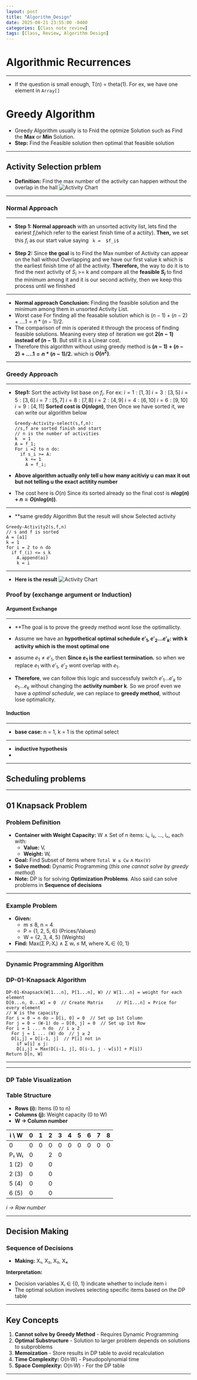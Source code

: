 ```yaml
---
layout: post
title: "Algorithm_Design"
date: 2025-08-21 23:55:00 -0400
categories: [Class note review]
tags: [Class, Review, Algorithm Design]
---
```


# **Algorithmic Recurrences**
---
- If the question is small enough, T(n) = theta(1). For ex, we have one element in ``Array[]``

# **Greedy Algorithm**
- Greedy Algorithm usually is to Fnid the optmize Solution such as Find the **Max** or **Min** Solution.
- **Step:** Find the Feasible solution then optimal that feasible solution 
---
## **Activity Selection prblem**
- **Definition:** Find the max number of the activity can happen without the overlap in the hall
![Activity Chart](Activity_selection.PNG "Activity Selection Example")

---
### **Normal Approach**
---
- **Step 1: Normal approach** with an unsorted activity list, lets find the eariest $f_i$(which refer to the eariest finish time of a actiity). **Then,** we set this  $f_i$ as our start value saying ``` k =  $f_i$``` 

- **Step 2:** Since **the goal** is to Find the Max number of Activity can appear on the hall without Overlapping and we have our first value k which is the earliest finish time of all the activity. **Therefore,** the way to do it is to find the next activity of $S_i$ >= k and compare all the **feasible $S_i$** to find the minimum among it and it is our second activity, then we keep this process until we finished

---

- **Normal approach Conclusion:** Finding the feasible solution and the minimum among them in unsorted Activity List.
- Worst case For finding all the feasable solution which is $(n-1) + (n-2) + .... 1  = n*(n-1)/2$.
- The comparison of min is operated it through the process of finding feasible solutions. Meaning every step of iteration we got **$2(n-1)$ instead of $(n-1)$**. But still it is a Linear cost.
- Therefore this algorithm without using greedy method is **$(n-1) + (n-2) + .... 1  = n*(n-1)/2$.** which is **$O(n^2)$**.

---

### **Greedy Approach**
---

- **Step1:** Sort the activity list base on $f_i$. For ex:
             $i=1: [1,3]$
             $i=3: [3,5]$
             $i=5: [3,6]$
             $i=7: [5,7]$
             $i=8: [7,8]$
             $i=2: [4,9]$
             $i=4: [6,10]$
             $i=6: [9,10]$
             $i=9: [4,11]$
    **Sorted cost is $O(nlogn)$**, then Once we have sorted it, we can write our algorithm below
    ```
    Greedy-Activity-select(s,f,n):
    //s,f are sorted finish and start
    // n is the number of activities
    k  = 1
    A = f_1;
    For i =2 to n do:
      if s_i >= A:
        k += 1
        A = f_i;
    ```
- **Above algorithm actually only tell u how many acitiviy u can max it out but not telling u the exact actitity number**

- The cost here is $O(n)$ Since its sorted already so the final cost is **$nlog(n) + n = O(nlog(n))$**. 

---

- **same greddy Algorithm But the result will show Selected activity
```
Greedy-Activity2(s,f,n)
// s and f is sorted
A = [a1]
k = 1
for i = 2 to n do
  if f_(i) <= s_k
    A.append(ai)
    k = i 
```
---

- **Here is the result**
![Activity Chart](Result.PNG "Activity Selection Example")


### **Proof by (exchange argument or Induction)**

#### **Argument Exchange**
---
- **The goal is to prove the greedy method wont lose the optimallicty. 

- Assume we have an **hypothetical optimal schedule $e'_1,e'_2 ... e'_k:$ with k activity which is the most optimal one**

- assume $e_1 \neq e'_1$, then **Since $e_1$ is the earliest termination.** so when we replace  $e_1$ with  $e'_1$,  $e'_2$ wont overlap with $e_1$. 
- **Therefore**, we can follow this logic and successfuly switch $e'_1 ... e'_k$ to $e_1 ... e_k$ without changing the **activity number k**. So we proof even we have a *optimal schedule*, we can replace to **greedy method**, without lose optimalicity.

#### **Induction**
---
- **base case:** n = 1, k = 1 is the optimal select
---
- **inductive hypothesis**
- 


---

## **Scheduling problems**

---




## **01 Knapsack Problem**

### **Problem Definition**
- **Container with Weight Capacity:** W ∧ Set of n items: i₁, i₂, ..., iₙ, each with:
  - **Value:** Vᵢ
  - **Weight:** Wᵢ
- **Goal:** Find Subset of items where `Total W ≤ Cw` ∧ `Max(V)`
- **Solve method:** Dynamic Programming (*this one cannot solve by greedy method*)
- **Note:** DP is for solving **Optimization Problems**. Also said can solve problems in **Sequence of decisions**

---

### **Example Problem**
- **Given:**
  - m ≤ 8, n = 4
  - P = {1, 2, 5, 6} (Prices/Values)
  - W = {2, 3, 4, 5} (Weights)
- **Find:** Max(Σ Pᵢ·Xᵢ) ∧ Σ wᵢ ≤ M, where Xᵢ ∈ {0, 1}

---

### **Dynamic Programming Algorithm**

### **DP-01-Knapsack Algorithm**

```
DP-01-Knapsack(W[1...n], P[1...n], W) // W[1...n] = weight for each element
D[0...n, 0...W] = 0  // Create Matrix     // P[1...n] = Price for every element
// W is the capacity
For i = 0 → n do ⇒ D[i, 0] = 0  // Set up 1st Column
For j = 0 → (W-1) do ⇒ D[0, j] = 0  // Set up 1st Row
For i = 1 ... n do  // i ≥ 2
  For j = 1 ... (W) do  // j ≥ 2
  D[i,j] = D[i-1, j]  // P[i] not in
    if w[i] ≤ j:
    D[i,j] = Max(D[i-1, j], D[i-1, j - w[i]] + P[i])
Return D[n, W]
```
---

---

### **DP Table Visualization**

### **Table Structure**
- **Rows (i):** Items (0 to n)
- **Columns (j):** Weight capacity (0 to W)
- **W → Column number**

| i \ W | 0 | 1 | 2 | 3 | 4 | 5 | 6 | 7 | 8 |
|-------|---|---|---|---|---|---|---|---|---|
| 0     | 0 | 0 | 0 | 0 | 0 | 0 | 0 | 0 | 0 |
| P₁ W₁ | 0 |   | 2 | 0 |   |   |   |   |   |
| 1 (2) | 0 |   | 0 |   |   |   |   |   |   |
| 2 (3) | 0 |   | 0 |   |   |   |   |   |   |
| 5 (4) | 0 |   | 0 |   |   |   |   |   |   |
| 6 (5) | 0 |   | 0 |   |   |   |   |   |   |

*i → Row number*

---

## **Decision Making**

### **Sequence of Decisions**
- **Making:** X₁, X₂, X₃, X₄


**Interpretation:** 
- Decision variables Xᵢ ∈ {0, 1} indicate whether to include item i
- The optimal solution involves selecting specific items based on the DP table

---

## **Key Concepts**
1. **Cannot solve by Greedy Method** - Requires Dynamic Programming
2. **Optimal Substructure** - Solution to larger problem depends on solutions to subproblems
3. **Memoization** - Store results in DP table to avoid recalculation
4. **Time Complexity:** O(n·W) - Pseudopolynomial time
5. **Space Complexity:** O(n·W) - For the DP table

---







